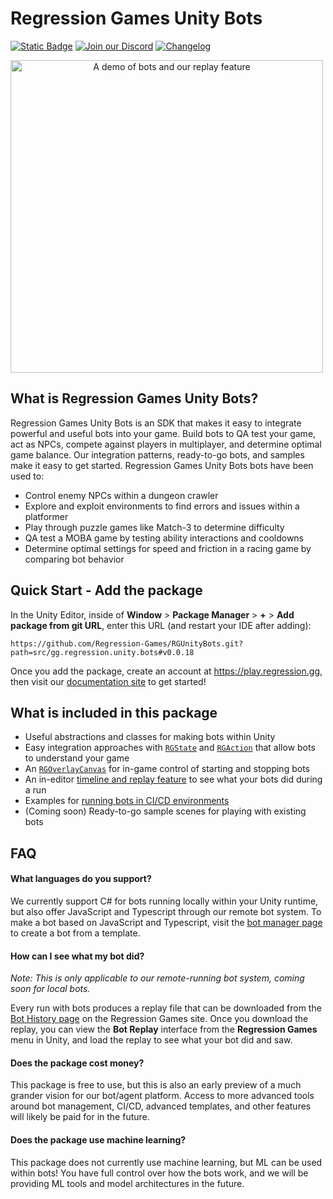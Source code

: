 # Regression Games Unity Bots
[![Static Badge](https://img.shields.io/badge/Latest%20Version-0.0.18-blue)](https://docs.regression.gg)
[![Join our Discord](https://img.shields.io/badge/Join%20our%20Discord-8A2BE2)](https://discord.com/invite/925SYVse2H)
[![Changelog](https://img.shields.io/badge/Visit%20the%20Changelog-orange)](https://docs.regression.gg/changelog)

<img 
  alt="A demo of bots and our replay feature"
  width="500px"
  style="text-align: center; margin: auto auto"
  src="imgs/bossroom_example.gif"
/>

## What is Regression Games Unity Bots?

Regression Games Unity Bots is an SDK that makes it easy to integrate powerful and useful bots into your game. 
Build bots to QA test your game, act as NPCs, compete against players in multiplayer, and determine 
optimal game balance. Our integration patterns, ready-to-go bots, and samples make it easy to get
started. Regression Games Unity Bots bots have been used to:

- Control enemy NPCs within a dungeon crawler
- Explore and exploit environments to find errors and issues within a platformer
- Play through puzzle games like Match-3 to determine difficulty
- QA test a MOBA game by testing ability interactions and cooldowns
- Determine optimal settings for speed and friction in a racing game by comparing bot behavior

## Quick Start - Add the package

In the Unity Editor, inside of **Window** > **Package Manager** > **+** > 
**Add package from git URL**, enter this URL (and restart your IDE after adding):

```
https://github.com/Regression-Games/RGUnityBots.git?path=src/gg.regression.unity.bots#v0.0.18
```

Once you add the package, create an account at https://play.regression.gg, then visit our [documentation site](https://docs.regression.gg) to get started!

## What is included in this package

- Useful abstractions and classes for making bots within Unity
- Easy integration approaches with [`RGState`](https://docs.regression.gg/studios/unity/unity-sdk/RGState) and [`RGAction`](https://docs.regression.gg/studios/unity/unity-sdk/RGAction) that allow bots to understand your game
- An [`RGOverlayCanvas`](https://docs.regression.gg/studios/unity/tutorials/first_tutorial#add-the-rgoverlaycanvas) for in-game control of starting and stopping bots
- An in-editor [timeline and replay feature](https://docs.regression.gg/studios/unity/unity-sdk/in-editor-replay) to see what your bots did during a run
- Examples for [running bots in CI/CD environments](https://docs.regression.gg/studios/unity/tutorials/github_actions)
- (Coming soon) Ready-to-go sample scenes for playing with existing bots

## FAQ

#### What languages do you support?

We currently support C# for bots running locally within your Unity runtime, but
also offer JavaScript and Typescript through our remote bot system. To make a 
bot based on JavaScript and Typescript, visit the 
[bot manager page](https://play.regression.gg/bots) to create a bot from a template.

#### How can I see what my bot did?

_Note: This is only applicable to our remote-running bot system, coming soon for local bots._

Every run with bots produces a replay file that can be downloaded from the 
[Bot History page](https://play.regression.gg/running-bots) on the Regression Games site.
Once you download the replay, you can view the **Bot Replay** interface from the
**Regression Games** menu in Unity, and load the replay to see what your bot did and saw.

#### Does the package cost money?

This package is free to use, but this is also an early preview of a much
grander vision for our bot/agent platform. Access to more advanced tools around
bot management, CI/CD, advanced templates, and other features will likely be paid
for in the future.

#### Does the package use machine learning?

This package does not currently use machine learning, but ML can be used 
within bots! You have full control over how the bots work, and we will be providing
ML tools and model architectures in the future.
